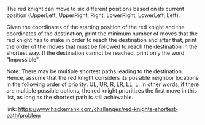 
The red knight can move to six different positions based on its current position (UpperLeft, UpperRight, Right, LowerRight, LowerLeft, Left).

Given the coordinates of the starting position of the red knight and the coordinates of the destination, print the minimum number of moves that the red knight has to make in order to reach the destination and after that, print the order of the moves that must be followed to reach the destination in the shortest way. If the destination cannot be reached, print only the word "Impossible".

Note: There may be multiple shortest paths leading to the destination. Hence, assume that the red knight considers its possible neighbor locations in the following order of priority: UL, UR, R, LR, LL, L. In other words, if there are multiple possible options, the red knight prioritizes the first move in this list, as long as the shortest path is still achievable.

link: https://www.hackerrank.com/challenges/red-knights-shortest-path/problem

